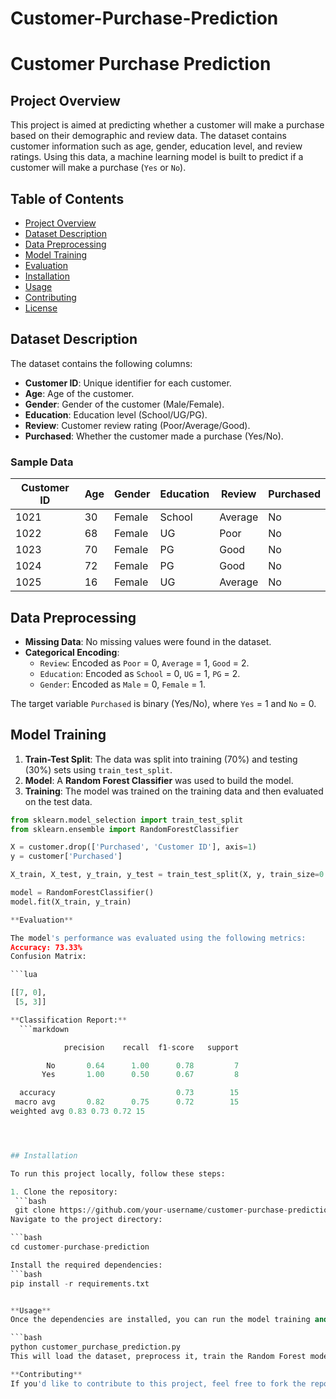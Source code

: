 # Customer-Purchase-Prediction

# Customer Purchase Prediction

## Project Overview

This project is aimed at predicting whether a customer will make a purchase based on their demographic and review data. The dataset contains customer information such as age, gender, education level, and review ratings. Using this data, a machine learning model is built to predict if a customer will make a purchase (`Yes` or `No`).

## Table of Contents
- [Project Overview](#project-overview)
- [Dataset Description](#dataset-description)
- [Data Preprocessing](#data-preprocessing)
- [Model Training](#model-training)
- [Evaluation](#evaluation)
- [Installation](#installation)
- [Usage](#usage)
- [Contributing](#contributing)
- [License](#license)

## Dataset Description

The dataset contains the following columns:

- **Customer ID**: Unique identifier for each customer.
- **Age**: Age of the customer.
- **Gender**: Gender of the customer (Male/Female).
- **Education**: Education level (School/UG/PG).
- **Review**: Customer review rating (Poor/Average/Good).
- **Purchased**: Whether the customer made a purchase (Yes/No).

### Sample Data

| Customer ID | Age | Gender | Education | Review  | Purchased |
|-------------|-----|--------|-----------|---------|-----------|
| 1021        | 30  | Female | School    | Average | No        |
| 1022        | 68  | Female | UG        | Poor    | No        |
| 1023        | 70  | Female | PG        | Good    | No        |
| 1024        | 72  | Female | PG        | Good    | No        |
| 1025        | 16  | Female | UG        | Average | No        |

## Data Preprocessing

- **Missing Data**: No missing values were found in the dataset.
- **Categorical Encoding**: 
  - `Review`: Encoded as `Poor` = 0, `Average` = 1, `Good` = 2.
  - `Education`: Encoded as `School` = 0, `UG` = 1, `PG` = 2.
  - `Gender`: Encoded as `Male` = 0, `Female` = 1.
  
The target variable `Purchased` is binary (Yes/No), where `Yes` = 1 and `No` = 0.

## Model Training

1. **Train-Test Split**: The data was split into training (70%) and testing (30%) sets using `train_test_split`.
2. **Model**: A **Random Forest Classifier** was used to build the model.
3. **Training**: The model was trained on the training data and then evaluated on the test data.

```python
from sklearn.model_selection import train_test_split
from sklearn.ensemble import RandomForestClassifier

X = customer.drop(['Purchased', 'Customer ID'], axis=1)
y = customer['Purchased']

X_train, X_test, y_train, y_test = train_test_split(X, y, train_size=0.7, random_state=2529)

model = RandomForestClassifier()
model.fit(X_train, y_train)

**Evaluation**

The model's performance was evaluated using the following metrics:
Accuracy: 73.33%
Confusion Matrix:

```lua

[[7, 0],
 [5, 3]]

**Classification Report:**
  ```markdown

            precision    recall  f1-score   support

        No       0.64      1.00      0.78         7
       Yes       1.00      0.50      0.67         8

  accuracy                           0.73        15
 macro avg       0.82      0.75      0.72        15
weighted avg 0.83 0.73 0.72 15




## Installation

To run this project locally, follow these steps:

1. Clone the repository:
 ```bash
 git clone https://github.com/your-username/customer-purchase-prediction.git
Navigate to the project directory:

```bash
cd customer-purchase-prediction

Install the required dependencies:
```bash
pip install -r requirements.txt


**Usage**
Once the dependencies are installed, you can run the model training and evaluation script with the following command:

```bash
python customer_purchase_prediction.py
This will load the dataset, preprocess it, train the Random Forest model, and display the evaluation metrics.

**Contributing**
If you'd like to contribute to this project, feel free to fork the repository and submit a pull request. Please make sure to follow the coding standards and write tests for any new functionality you add.
